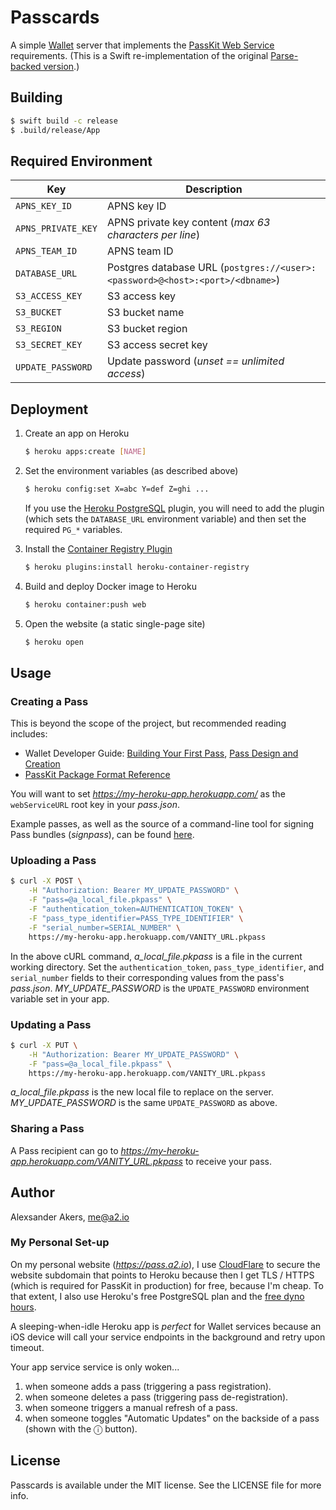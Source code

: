 # Passcards

A simple [Wallet](https://developer.apple.com/wallet/) server that implements the [PassKit Web Service](https://developer.apple.com/library/content/documentation/PassKit/Reference/PassKit_WebService/WebService.html) requirements. (This is a Swift re-implementation of the original [Parse-backed version](https://github.com/a2/passcards-parse).)

## Building

```sh
$ swift build -c release
$ .build/release/App
```

## Required Environment

| Key | Description |
| --- | ----------- |
| `APNS_KEY_ID` | APNS key ID |
| `APNS_PRIVATE_KEY` | APNS private key content (*max 63 characters per line*) |
| `APNS_TEAM_ID` | APNS team ID |
| `DATABASE_URL` | Postgres database URL (`postgres://<user>:<password>@<host>:<port>/<dbname>`)
| `S3_ACCESS_KEY` | S3 access key |
| `S3_BUCKET` | S3 bucket name |
| `S3_REGION` | S3 bucket region |
| `S3_SECRET_KEY` | S3 access secret key |
| `UPDATE_PASSWORD` | Update password (*unset == unlimited access*) |

## Deployment

1. Create an app on Heroku

    ```sh
    $ heroku apps:create [NAME]
    ```

2. Set the environment variables (as described above)

    ```sh
    $ heroku config:set X=abc Y=def Z=ghi ...
    ```

    If you use the [Heroku PostgreSQL](https://devcenter.heroku.com/articles/heroku-postgresql) plugin, you will need to add the plugin (which sets the `DATABASE_URL` environment variable) and then set the required `PG_*` variables.

3. Install the [Container Registry Plugin](https://devcenter.heroku.com/articles/container-registry-and-runtime)

    ```sh
    $ heroku plugins:install heroku-container-registry
    ```

4. Build and deploy Docker image to Heroku

    ```sh
    $ heroku container:push web
    ```

5. Open the website (a static single-page site)

    ```sh
    $ heroku open
    ```

## Usage

### Creating a Pass

This is beyond the scope of the project, but recommended reading includes:

- Wallet Developer Guide: [Building Your First Pass](https://developer.apple.com/library/content/documentation/UserExperience/Conceptual/PassKit_PG/YourFirst.html#//apple_ref/doc/uid/TP40012195-CH2-SW1), [Pass Design and Creation](https://developer.apple.com/library/content/documentation/UserExperience/Conceptual/PassKit_PG/Creating.html#//apple_ref/doc/uid/TP40012195-CH4-SW1)
- [PassKit Package Format Reference](https://developer.apple.com/library/content/documentation/UserExperience/Reference/PassKit_Bundle/Chapters/Introduction.html)

You will want to set _https://my-heroku-app.herokuapp.com/_ as the `webServiceURL` root key in your _pass.json_.

Example passes, as well as the source of a command-line tool for signing Pass bundles (_signpass_), can be found [here](https://developer.apple.com/services-account/download?path=/iOS/Wallet_Support_Materials/WalletCompanionFiles.zip).

### Uploading a Pass

```sh
$ curl -X POST \
    -H "Authorization: Bearer MY_UPDATE_PASSWORD" \
    -F "pass=@a_local_file.pkpass" \
    -F "authentication_token=AUTHENTICATION_TOKEN" \
    -F "pass_type_identifier=PASS_TYPE_IDENTIFIER" \
    -F "serial_number=SERIAL_NUMBER" \
    https://my-heroku-app.herokuapp.com/VANITY_URL.pkpass
```

In the above cURL command, _a_local_file.pkpass_ is a file in the current working directory. Set the `authentication_token`, `pass_type_identifier`, and `serial_number` fields to their corresponding values from the pass's _pass.json_. _MY_UPDATE_PASSWORD_ is the `UPDATE_PASSWORD` environment variable set in your app.

### Updating a Pass

```sh
$ curl -X PUT \
    -H "Authorization: Bearer MY_UPDATE_PASSWORD" \
    -F "pass=@a_local_file.pkpass" \
    https://my-heroku-app.herokuapp.com/VANITY_URL.pkpass
```

_a_local_file.pkpass_ is the new local file to replace on the server. _MY_UPDATE_PASSWORD_ is the same `UPDATE_PASSWORD` as above.

### Sharing a Pass

A Pass recipient can go to *https://my-heroku-app.herokuapp.com/VANITY_URL.pkpass* to receive your pass.

## Author

Alexsander Akers, me@a2.io

### My Personal Set-up

On my personal website (*https://pass.a2.io*), I use [CloudFlare](https://www.cloudflare.com) to secure the website subdomain that points to Heroku because then I get TLS / HTTPS (which is required for PassKit in production) for free, because I'm cheap. To that extent, I also use Heroku's free PostgreSQL plan and the [free dyno hours](https://devcenter.heroku.com/articles/free-dyno-hours).

A sleeping-when-idle Heroku app is *perfect* for Wallet services because an iOS device will call your service endpoints in the background and retry upon timeout.

Your app service service is only woken...

1. when someone adds a pass (triggering a pass registration).
2. when someone deletes a pass (triggering pass de-registration).
3. when someone triggers a manual refresh of a pass.
4. when someone toggles "Automatic Updates" on the backside of a pass (shown with the ⓘ button).

## License

Passcards is available under the MIT license. See the LICENSE file for more info.
